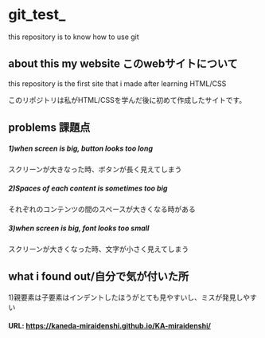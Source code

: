 # git_test_
this repository is to know how to use git

## about this my website このwebサイトについて
this repository is the first site that i made after learning HTML/CSS

このリポジトリは私がHTML/CSSを学んだ後に初めて作成したサイトです。

## problems 課題点
##### 1)when screen is big, button looks too long
 スクリーンが大きなった時、ボタンが長く見えてしまう
 
##### 2)Spaces of each content is sometimes too big
それぞれのコンテンツの間のスペースが大きくなる時がある

##### 3)when screen is big, font looks too small 
スクリーンが大きくなった時、文字が小さく見えてしまう


## what i found out/自分で気が付いた所
1)親要素は子要素はインデントしたほうがとても見やすいし、ミスが発見しやすい


#### URL: https://kaneda-miraidenshi.github.io/KA-miraidenshi/
